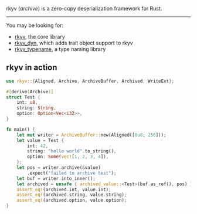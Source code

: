 rkyv (*archive*) is a zero-copy deserialization framework for Rust.

---

You may be looking for:

- [rkyv](https://docs.rs/rkyv), the core library
- [rkyv_dyn](https://docs.rs/rkyv_dyn), which adds trait object support to rkyv
- [rkyv_typename](https://docs.rs/rkyv_typename), a type naming library

## rkyv in action

```rust
use rkyv::{Aligned, Archive, ArchiveBuffer, Archived, WriteExt};

#[derive(Archive)]
struct Test {
    int: u8,
    string: String,
    option: Option<Vec<i32>>,
}

fn main() {
    let mut writer = ArchiveBuffer::new(Aligned([0u8; 256]));
    let value = Test {
        int: 42,
        string: "hello world".to_string(),
        option: Some(vec![1, 2, 3, 4]),
    };
    let pos = writer.archive(&value)
        .expect("failed to archive test");
    let buf = writer.into_inner();
    let archived = unsafe { archived_value::<Test>(buf.as_ref(), pos) };
    assert_eq!(archived.int, value.int);
    assert_eq!(archived.string, value.string);
    assert_eq!(archived.option, value.option);
}
```